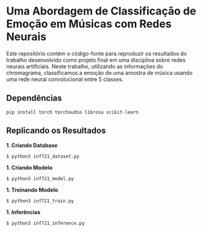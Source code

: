 # Uma Abordagem de Classificação de Emoção em Músicas com Redes Neurais

Este repositório contém o código-fonte para reproduzir os resultados do trabalho desenvolvido como projeto final em uma disciplina sobre redes neurais artificiais. Neste trabalho, utilizando as informações do chromagrama, classificamos a emoção de uma amostra de música usando uma rede neural convolucional entre 5 classes.

## Dependências

```
pip install torch torchaudio librosa scikit-learn
```

## Replicando os Resultados

**1. Criando Database**

```
$ python3 inf721_dataset.py
```

**1. Criando Modelo**

```
$ python3 inf721_model.py
```

**1. Treinando Modelo**

```
$ python3 inf721_train.py
```

**1. Inferências**

```
$ python3 inf721_inference.py
```
